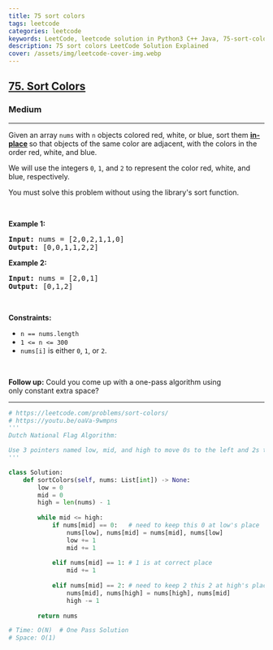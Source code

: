 ```yaml
---
title: 75 sort colors
tags: leetcode
categories: leetcode
keywords: LeetCode, leetcode solution in Python3 C++ Java, 75-sort-colors solution
description: 75 sort colors LeetCode Solution Explained
cover: /assets/img/leetcode-cover-img.webp
---
```



<h2><a href="https://leetcode.com/problems/sort-colors/">75. Sort Colors</a></h2><h3>Medium</h3><hr><div><p>Given an array <code>nums</code> with <code>n</code> objects colored red, white, or blue, sort them <strong><a href="https://en.wikipedia.org/wiki/In-place_algorithm" target="_blank">in-place</a> </strong>so that objects of the same color are adjacent, with the colors in the order red, white, and blue.</p>

<p>We will use the integers <code>0</code>, <code>1</code>, and <code>2</code> to represent the color red, white, and blue, respectively.</p>

<p>You must solve this problem without using the library's sort function.</p>

<p>&nbsp;</p>
<p><strong>Example 1:</strong></p>

<pre><strong>Input:</strong> nums = [2,0,2,1,1,0]
<strong>Output:</strong> [0,0,1,1,2,2]
</pre>

<p><strong>Example 2:</strong></p>

<pre><strong>Input:</strong> nums = [2,0,1]
<strong>Output:</strong> [0,1,2]
</pre>

<p>&nbsp;</p>
<p><strong>Constraints:</strong></p>

<ul>
	<li><code>n == nums.length</code></li>
	<li><code>1 &lt;= n &lt;= 300</code></li>
	<li><code>nums[i]</code> is either <code>0</code>, <code>1</code>, or <code>2</code>.</li>
</ul>

<p>&nbsp;</p>
<p><strong>Follow up:</strong>&nbsp;Could you come up with a one-pass algorithm using only&nbsp;constant extra space?</p>
</div>

---




```python
# https://leetcode.com/problems/sort-colors/
# https://youtu.be/oaVa-9wmpns
'''
Dutch National Flag Algorithm:

Use 3 pointers named low, mid, and high to move 0s to the left and 2s to the right and 1s in the middle of the array and hence the array will be sorted. 
'''

class Solution:
    def sortColors(self, nums: List[int]) -> None:
        low = 0
        mid = 0
        high = len(nums) - 1
        
        while mid <= high:
            if nums[mid] == 0:   # need to keep this 0 at low's place
                nums[low], nums[mid] = nums[mid], nums[low]
                low += 1
                mid += 1
                
            elif nums[mid] == 1: # 1 is at correct place 
                mid += 1
            
            elif nums[mid] == 2: # need to keep 2 this 2 at high's place
                nums[mid], nums[high] = nums[high], nums[mid]
                high -= 1
        
        return nums

# Time: O(N)  # One Pass Solution
# Space: O(1)
```
